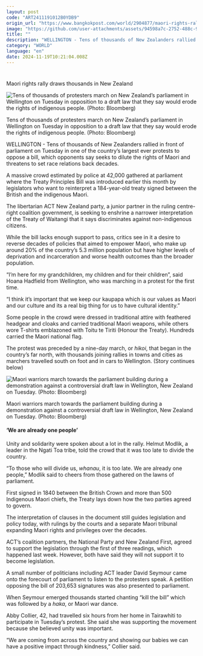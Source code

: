 ```yaml
---
layout: post
code: "ART2411191012B0YDB9"
origin_url: "https://www.bangkokpost.com/world/2904877/maori-rights-rally-draws-thousands-in-new-zealand"
image: "https://github.com/user-attachments/assets/94598a7c-2752-488c-9d60-0734c2bf78d6"
title: ""
description: "WELLINGTON - Tens of thousands of New Zealanders rallied in front of parliament on Tuesday in one of the country’s largest ever protests to oppose a bill, which opponents say seeks to dilute the rights of Maori and threatens to set race relations back decades."
category: "WORLD"
language: "en"
date: 2024-11-19T10:21:04.008Z
---
```


# 

Maori rights rally draws thousands in New Zealand

![Tens of thousands of protesters march on New Zealand’s parliament in Wellington on Tuesday in opposition to a draft law that they say would erode the rights of indigenous people. (Photo: Bloomberg)](https://github.com/user-attachments/assets/514e1d48-8fb1-40f1-aff0-39108cb109ad)

Tens of thousands of protesters march on New Zealand’s parliament in Wellington on Tuesday in opposition to a draft law that they say would erode the rights of indigenous people. (Photo: Bloomberg)

WELLINGTON - Tens of thousands of New Zealanders rallied in front of parliament on Tuesday in one of the country’s largest ever protests to oppose a bill, which opponents say seeks to dilute the rights of Maori and threatens to set race relations back decades.

A massive crowd estimated by police at 42,000 gathered at parliament where the Treaty Principles Bill was introduced earlier this month by legislators who want to reinterpret a 184-year-old treaty signed between the British and the indigenous Maori.

The libertarian ACT New Zealand party, a junior partner in the ruling centre-right coalition government, is seeking to enshrine a narrower interpretation of the Treaty of Waitangi that it says discriminates against non-indigenous citizens.

While the bill lacks enough support to pass, critics see in it a desire to reverse decades of policies that aimed to empower Maori, who make up around 20% of the country’s 5.3 million population but have higher levels of deprivation and incarceration and worse health outcomes than the broader population.

“I’m here for my grandchildren, my children and for their children”, said Hoana Hadfield from Wellington, who was marching in a protest for the first time.

“I think it’s important that we keep our kaupapa which is our values as Maori and our culture and its a real big thing for us to have cultural identity.”

Some people in the crowd were dressed in traditional attire with feathered headgear and cloaks and carried traditional Maori weapons, while others wore T-shirts emblazoned with Toitu te Tiriti (Honour the Treaty). Hundreds carried the Maori national flag.

The protest was preceded by a nine-day march, or _hikoi_, that began in the country’s far north, with thousands joining rallies in towns and cities as marchers travelled south on foot and in cars to Wellington. (Story continues below)

![Maori warriors march towards the parliament building during a demonstration against a controversial draft law in Wellington, New Zealand on Tuesday. (Photo: Bloomberg)](https://github.com/user-attachments/assets/35e3177b-1df8-43aa-b3cd-470c3ff73aba)

Maori warriors march towards the parliament building during a demonstration against a controversial draft law in Wellington, New Zealand on Tuesday. (Photo: Bloomberg)

#### ‘We are already one people’

Unity and solidarity were spoken about a lot in the rally. Helmut Modlik, a leader in the Ngati Toa tribe, told the crowd that it was too late to divide the country.

“To those who will divide us, _whanau_, it is too late. We are already one people,” Modlik said to cheers from those gathered on the lawns of parliament.

First signed in 1840 between the British Crown and more than 500 Indigenous Maori chiefs, the Treaty lays down how the two parties agreed to govern.

The interpretation of clauses in the document still guides legislation and policy today, with rulings by the courts and a separate Maori tribunal expanding Maori rights and privileges over the decades.

ACT’s coalition partners, the National Party and New Zealand First, agreed to support the legislation through the first of three readings, which happened last week. However, both have said they will not support it to become legislation.

A small number of politicians including ACT leader David Seymour came onto the forecourt of parliament to listen to the protesters speak. A petition opposing the bill of 203,653 signatures was also presented to parliament.

When Seymour emerged thousands started chanting “kill the bill” which was followed by a _haka_, or Maori war dance.

Abby Collier, 42, had travelled six hours from her home in Tairawhiti to participate in Tuesday’s protest. She said she was supporting the movement because she believed unity was important.

“We are coming from across the country and showing our babies we can have a positive impact through kindness,” Collier said.